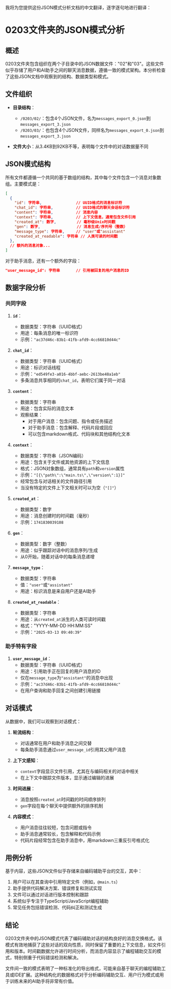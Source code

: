 我将为您提供这份JSON模式分析文档的中文翻译，逐字逐句地进行翻译：

# 0203文件夹的JSON模式分析

## 概述

0203文件夹包含组织在两个子目录中的JSON数据文件："02"和"03"。这些文件似乎存储了用户和AI助手之间的聊天消息数据，遵循一致的模式架构。本分析检查了这些JSON文档中观察到的结构、数据类型和模式。

## 文件组织

- **目录结构**：
  - `/0203/02/`：包含4个JSON文件，名为`messages_export_0.json`到`messages_export_3.json`
  - `/0203/03/`：也包含4个JSON文件，同样名为`messages_export_0.json`到`messages_export_3.json`

- **文件大小**：从3.4KB到92KB不等，表明每个文件中的对话数据量不同

## JSON模式结构

所有文件都遵循一个共同的基于数组的结构，其中每个文件包含一个消息对象数组。主要模式是：

```json
[
  {
    "id": 字符串,               // UUID格式的消息标识符
    "chat_id": 字符串,          // UUID格式的聊天会话标识符
    "content": 字符串,          // 消息内容
    "context": 字符串,          // 上下文信息，通常包含文件引用
    "created_at": 数字,         // 毫秒级Unix时间戳
    "gen": 数字,                // 消息生成/序列号（整数）
    "message_type": 字符串,     // "user"或"assistant"
    "created_at_readable": 字符串 // 人类可读的时间戳
  },
  // 额外的消息对象...
]
```

对于助手消息，还有一个额外的字段：
```json
"user_message_id": 字符串       // 引用被回复的用户消息的ID
```

## 数据字段分析

### 共同字段

1. **`id`**：
   - 数据类型：字符串（UUID格式）
   - 用途：每条消息的唯一标识符
   - 示例：`"ac37d46c-83b1-41fb-afd9-4cc66810d44c"`

2. **`chat_id`**：
   - 数据类型：字符串（UUID格式）
   - 用途：标识对话线程
   - 示例：`"ed549fe3-a016-4bbf-aebc-2613be48a1eb"`
   - 多条消息共享相同的`chat_id`，表明它们属于同一对话

3. **`content`**：
   - 数据类型：字符串
   - 用途：包含实际的消息文本
   - 观察结果：
     - 对于用户消息：包含问题、指令或任务描述
     - 对于助手消息：包含解释、代码片段或回应
     - 可以包含markdown格式、代码块和其他结构化文本

4. **`context`**：
   - 数据类型：字符串（JSON编码）
   - 用途：包含关于文件或其他资源的上下文信息
   - 格式：JSON对象数组，通常具有`path`和`version`属性
   - 示例：`"[{\"path\":\"main.ts\",\"version\":1}]"`
   - 经常包含与对话相关的文件路径引用
   - 当没有特定的文件上下文相关时可以为空（`"[]"`）

5. **`created_at`**：
   - 数据类型：数字
   - 用途：消息创建时的时间戳（毫秒）
   - 示例：`1741830039108`

6. **`gen`**：
   - 数据类型：数字（整数）
   - 用途：似乎跟踪对话中的消息序列/生成
   - 从0开始，随着对话中的每条消息递增

7. **`message_type`**：
   - 数据类型：字符串
   - 值：`"user"`或`"assistant"`
   - 用途：标识消息是来自用户还是AI助手

8. **`created_at_readable`**：
   - 数据类型：字符串
   - 用途：从`created_at`派生的人类可读时间戳
   - 格式："YYYY-MM-DD HH:MM:SS"
   - 示例：`"2025-03-13 09:40:39"`

### 助手特有字段

1. **`user_message_id`**：
   - 数据类型：字符串（UUID格式）
   - 用途：引用助手正在回复的用户消息的ID
   - 仅在`message_type`为`"assistant"`的消息中出现
   - 示例：`"ac37d46c-83b1-41fb-afd9-4cc66810d44c"`
   - 在用户查询和助手回复之间创建引用链接

## 对话模式

从数据中，我们可以观察到对话模式：

1. **轮流结构**：
   - 对话通常在用户和助手消息之间交替
   - 每条助手消息通过`user_message_id`引用其父用户消息

2. **上下文感知**：
   - `context`字段显示文件引用，尤其在与编码相关的对话中相关
   - 在上下文中跟踪文件版本，显示通过编辑的进展

3. **时间进展**：
   - 消息按照`created_at`时间戳的时间顺序排列
   - `gen`字段在每个聊天中提供额外的排序机制

4. **内容模式**：
   - 用户消息往往较短，包含问题或指令
   - 助手消息通常较长，包含解释和代码示例
   - 代码片段经常包含在助手消息中，用markdown三重反引号格式化

## 用例分析

基于内容，这些JSON文件似乎存储来自编码辅助平台的交互，其中：

1. 用户可以在其查询中引用特定文件（例如，`@main.ts`）
2. 助手提供代码解决方案、错误修复和测试实现
3. 文件可以通过对话进行版本控制和跟踪
4. 系统似乎专注于TypeScript/JavaScript编程辅助
5. 常见任务包括错误检测、代码纠正和测试生成

## 结论

0203文件夹中的JSON模式代表了编码辅助对话的结构良好的消息交换格式。该模式有效地捕获了这些对话的双向性质，同时保留了重要的上下文信息，如文件引用和版本。时间戳数据允许进行时间分析，而消息内容显示了编程辅助交互的模式，特别侧重于代码错误检测和解决。

文件间一致的模式表明了一种标准化的导出格式，可能来自基于聊天的编程辅助工具或IDE扩展。这种结构化的数据格式对于分析编码辅助交互、用户行为模式或用于训练未来的AI助手将非常有价值。
